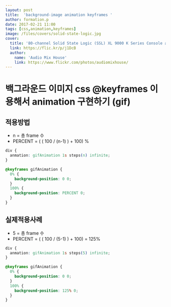```yaml
---
layout: post
title:  'background-image animation keyframes '
author: formation.p
date: 2017-02-21 11:00
tags: [css,animation,keyframes]
image: /files/covers/solid-state-logic.jpg
cover:
  title: '80-channel Solid State Logic (SSL) XL 9000 K Series Console at Audio Mix House, Studio B'
  link: https://flic.kr/p/j1DcB
  author:
    name: 'Audio Mix House'
    link: https://www.flickr.com/photos/audiomixhouse/
---
```


# 백그라운드 이미지 css @keyframes 이용해서 animation 구현하기 (gif)

## 적용방법
* n = 총 frame 수
* PERCENT = ( ( 100 / (n-1) ) + 100) %

```css
div {
  anmation: gifAnimation 1s steps(n) infinite;
}

@keyframes gifAnimation {
  0% {
    background-position: 0 0;
  }
  100% {
    background-position: PERCENT 0;
  }
}
```

## 실제적용사례

* 5 = 총 frame 수
* PERCENT = ( ( 100 / (5-1) ) + 100) = 125% 

```css
div {
  anmation: gifAnimation 1s steps(5) infinite;
}

@keyframes gifAnimation {
  0% {
    background-position: 0 0;
  }
  100% {
    background-position: 125% 0;
  }
}
```

